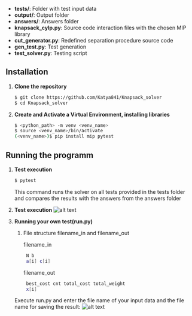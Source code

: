 


- **tests/**:  Folder with test input data
- **output/**: Output folder
- **answers/**:  Answers folder 
- **knapsack_cylp.py**: Source code interaction files with the chosen MIP library
- **cut_generator.py**: Redefined separation procedure source code
- **gen_test.py**: Test generation
- **test_solver.py**: Testing script

## Installation
1. **Clone the repository**

   ```bash
   $ git clone https://github.com/Katya841/Knapsack_solver
   $ cd Knapsack_solver
   ```
2. **Create and Activate a Virtual Environment, installing libraries**
   ```bash
   $ <python_path> -m venv <venv_name>
   $ source <venv_name>/bin/activate
   (<venv_name>)$ pip install mip pytest
   ```

## Running the programm

1. **Test execution**
   ```bash
   $ pytest
   ```
    This command runs the solver on all tests provided in the tests folder and compares the results with the answers from the answers folder

2. **Test execution**
  ![alt text](<Screenshot from 2024-10-11 22-59-44.png>)
3. **Running your own test(run.py)**

    1. File structure filename_in and filename_out

       filename_in
       ```bash
        N b
        a[i] c[i]
        ```
       filename_out
       ```bash
        best_cost cnt total_cost total_weight
        x[i]
       ```
    Execute run.py and enter the file name of your input data and the file name for saving the result:
    ![alt text](<Screenshot from 2024-10-11 23-56-51.png>)
    
